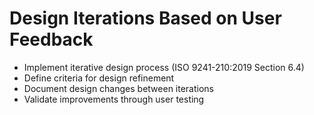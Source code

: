 # Design Iterations Based on User Feedback
- Implement iterative design process (ISO 9241-210:2019 Section 6.4)
- Define criteria for design refinement
- Document design changes between iterations
- Validate improvements through user testing